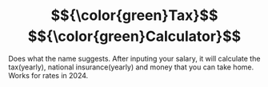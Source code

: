 # $${\color{green}Tax}$$ $${\color{green}Calculator}$$
Does what the name suggests.
After inputing your salary, it will calculate the tax(yearly), national insurance(yearly) and money that you can take home.
Works for rates in 2024.
